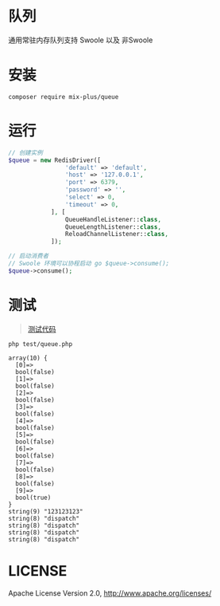 # 队列
通用常驻内存队列支持 Swoole 以及 非Swoole
# 安装
```
composer require mix-plus/queue
```
# 运行
```php
// 创建实例
$queue = new RedisDriver([
                'default' => 'default',
                'host' => '127.0.0.1',
                'port' => 6379,
                'password' => '',
                'select' => 0,
                'timeout' => 0,
            ], [
                QueueHandleListener::class,
                QueueLengthListener::class,
                ReloadChannelListener::class,
            ]);

// 启动消费者
// Swoole 环境可以协程启动 go $queue->consume();
$queue->consume();
```
# 测试
> [测试代码](test/queue.php)

`php test/queue.php`
```
array(10) {
  [0]=>
  bool(false)
  [1]=>
  bool(false)
  [2]=>
  bool(false)
  [3]=>
  bool(false)
  [4]=>
  bool(false)
  [5]=>
  bool(false)
  [6]=>
  bool(false)
  [7]=>
  bool(false)
  [8]=>
  bool(false)
  [9]=>
  bool(true)
}
string(9) "123123123"
string(8) "dispatch"
string(8) "dispatch"
string(8) "dispatch"
string(8) "dispatch"
```

# LICENSE
Apache License Version 2.0, http://www.apache.org/licenses/
